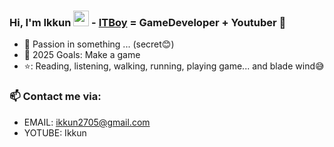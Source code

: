 ### Hi, I'm Ikkun <img src="https://media.giphy.com/media/hvRJCLFzcasrR4ia7z/giphy.gif" width="25px"> -  [ITBoy][website] = GameDeveloper + Youtuber 🌻  


- 🔭 Passion in something ... (secret😊)
- 💪 2025 Goals: Make a game
- ⭐: Reading, listening, walking, running, playing game... and blade wind😅

### 📫 Contact me via:
- EMAIL: ikkun2705@gmail.com
- YOTUBE: Ikkun

[website]: www.youtube.com/@ikkun4029
